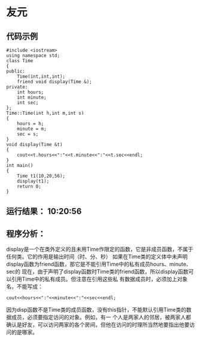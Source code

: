# 友元
## 代码示例
```
#include <iostream>
using namespace std;
class Time
{
public:
    Time(int,int,int);
    friend void display(Time &);
private:
    int hours;
    int minute;
    int sec;
};
Time::Time(int h,int m,int s)
{
    hours = h;
    minute = m;
    sec = s;
}
void display(Time &t)
{
    cout<<t.hours<<":"<<t.minute<<":"<<t.sec<<endl;
}
int main()
{
    Time t1(10,20,56);
    display(t1);
    return 0;
}

```
运行结果：
10:20:56
---
## 程序分析：
display是一个在类外定义的且未用Time作限定的函数，它是非成员函数，不属于任何类。它的作用是输出时间（时、分、秒）
如果在Time类的定义体中未声明display函数为friend函数，那它是不能引用Time中的私有成员hours、minute、sec的
   现在，由于声明了display函数时Time类的friend函数，所以display函数可以引用Time中的私有成员。但注意在引用这些私
有数据成员时，必须加上对象名，不能写成：
```
cout<<hours<<":"<<minute<<":"<<sec<<endl;
```
  因为disp函数不是Time类的成员函数，没有this指针，不能默认引用Time类的数据成员，必须要指定访问的对象。例如，有一
个人是两家人的邻居，被两家人都确认是好友，可以访问两家的各个房间，但他在访问的时理所当然地要指出他要访问的是哪家。
